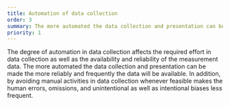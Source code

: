 ```yaml
---
title: Automation of data collection
order: 3
summary: The more automated the data collection and presentation can be made the more reliably and frequently the data will be available
priority: 1
---
```

The degree of automation in data collection affects the required effort in data collection as well as the availability and reliability of the measurement data. The more automated the data collection and presentation can be made the more reliably and frequently the data will be available. In addition, by avoiding manual activities in data collection whenever feasible makes the human errors, omissions, and unintentional as well as intentional biases less frequent.

